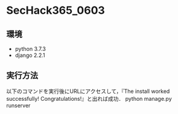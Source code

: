# SecHack365_0603
## 環境
- python 3.7.3
- django 2.2.1  
## 実行方法
以下のコマンドを実行後にURLにアクセスして，『The install worked successfully! Congratulations!』と出れば成功．
python manage.py runserver